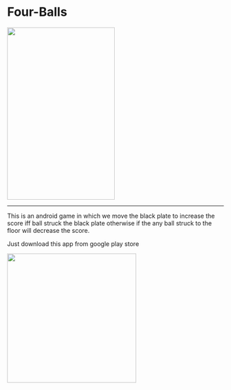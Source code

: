 # Four-Balls
<img src="https://cloud.githubusercontent.com/assets/13011023/16687271/34a32e56-4535-11e6-9b5b-e033353e5a68.png" width="250" height="400" />
<hr>
This is an android game in which we move the black plate to increase the score iff ball struck the black plate otherwise if the any ball struck to the floor will decrease the score.

Just download this app from google play store 

[<img src="https://cloud.githubusercontent.com/assets/13011023/17583851/c0c903aa-5fd0-11e6-8a81-56f3abbe1921.png" width="300" />](https://play.google.com/store/apps/details?id=com.ratanapps.fourballs)
